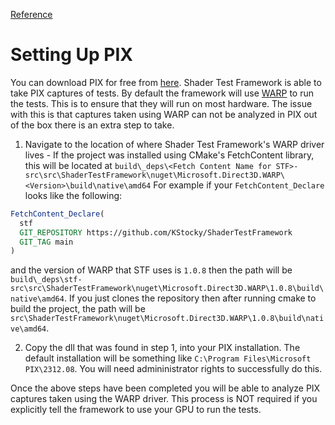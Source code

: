 [Reference](./ShaderTestFramework.md)

# Setting Up PIX

You can download PIX for free from [here](https://devblogs.microsoft.com/pix/download/). Shader Test Framework is able to take PIX captures of tests. By default the framework will use [WARP](https://learn.microsoft.com/en-us/windows/win32/direct3darticles/directx-warp) to run the tests. This is to ensure that they will run on most hardware. The issue with this is that captures taken using WARP can not be analyzed in PIX out of the box there is an extra step to take.

1) Navigate to the location of where Shader Test Framework's WARP driver lives - If the project was installed using CMake's FetchContent library, this will be located at `build\_deps\<Fetch Content Name for STF>-src\src\ShaderTestFramework\nuget\Microsoft.Direct3D.WARP\<Version>\build\native\amd64` For example if your `FetchContent_Declare` looks like the following:

```cmake
FetchContent_Declare(
  stf
  GIT_REPOSITORY https://github.com/KStocky/ShaderTestFramework
  GIT_TAG main
)
```

and the version of WARP that STF uses is `1.0.8` then the path will be `build\_deps\stf-src\src\ShaderTestFramework\nuget\Microsoft.Direct3D.WARP\1.0.8\build\native\amd64`. If you just clones the repository then after running cmake to build the project, the path will be `src\ShaderTestFramework\nuget\Microsoft.Direct3D.WARP\1.0.8\build\native\amd64`.

2) Copy the dll that was found in step 1, into your PIX installation. The default installation will be something like `C:\Program Files\Microsoft PIX\2312.08`. You will need admininistrator rights to successfully do this.

Once the above steps have been completed you will be able to analyze PIX captures taken using the WARP driver. This process is NOT required if you explicitly tell the framework to use your GPU to run the tests.
